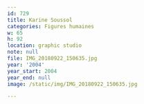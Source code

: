 ```yaml
---
id: 729
title: Karine Soussol
categories: Figures humaines
w: 65
h: 92
location: graphic studio
note: null
file: IMG_20180922_150635.jpg
year: '2004'
year_start: 2004
year_end: null
image: /static/img/IMG_20180922_150635.jpg

---
```

